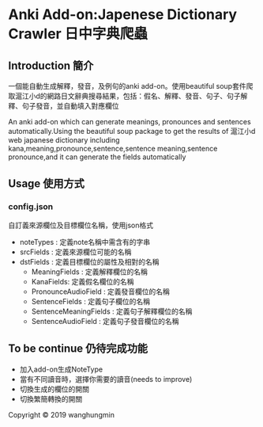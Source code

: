 # Anki Add-on:Japenese Dictionary Crawler 日中字典爬蟲


## Introduction 簡介

一個能自動生成解釋，發音，及例句的anki add-on。使用beautiful soup套件爬取滬江小d的網路日文辭典搜尋結果，包括：假名、解釋、發音、句子、句子解釋、句子發音，並自動填入對應欄位

An anki add-on which can generate meanings, pronounces and sentences automatically.Using the beautiful soup package to get the results of 滬江小d web japanese dictionary including kana,meaning,pronounce,sentence,sentence meaning,sentence pronounce,and it can generate the fields automatically

## Usage 使用方式
### config.json
自訂義來源欄位及目標欄位名稱，使用json格式
* noteTypes : 定義note名稱中需含有的字串
* srcFields : 定義來源欄位可能的名稱
* dstFields : 定義目標欄位的屬性及相對的名稱
    * MeaningFields : 定義解釋欄位的名稱
    * KanaFields: 定義假名欄位的名稱
    * PronounceAudioField : 定義發音欄位的名稱
    * SentenceFields : 定義句子欄位的名稱
    * SentenceMeaningFields : 定義句子解釋欄位的名稱
    * SentenceAudioField : 定義句子發音欄位的名稱


## To be continue 仍待完成功能
* 加入add-on生成NoteType
* 當有不同讀音時，選擇你需要的讀音(needs to improve)
* 切換生成的欄位的開關
* 切換繁簡轉換的開關

Copyright © 2019 wanghungmin 
